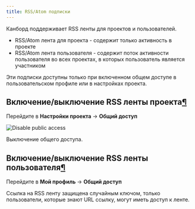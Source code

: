 ```yaml
---
title: RSS/Atom подписки
---
```


Канборд поддерживает RSS ленты для проектов и пользователей.

-   RSS/Atom лента для проекта - содержит только активность в проекте
-   RSS/Atom лента пользователя - содержит поток активности пользователя во всех проектах, в которых пользователь является участником

Эти подписки доступны только при включенном общем доступе в пользовательском профиле или в настройках проекта.

Включение/выключение RSS ленты проекта[¶](#enable-disable-project-rss-feeds "Ссылка на этот заголовок")
-------------------------------------------------------------------------------------------------------

Перейдите в **Настройки проекта** -\> **Общий доступ**

![Disable public access](/images/v1/project-disable-sharing.png)

Выключение общего доступа.

Включение/выключение RSS ленты пользователя[¶](#enable-disable-user-rss-feeds "Ссылка на этот заголовок")
---------------------------------------------------------------------------------------------------------

Перейдите в **Мой профиль** -\> **Общий доступ**

Ссылка на RSS ленту защищена случайным ключом, только пользователи, которые знают URL ссылку, могут иметь доступ к ленте.
